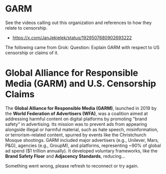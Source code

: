 # GARM

See the videos calling out this organization and references to how they relate to censorship.

* https://x.com/JanJekielek/status/1929507680902693222

 
The following came from Grok:
Question: Explain GARM with respect to US censorship or claims of it.





# Global Alliance for Responsible Media (GARM) and U.S. Censorship Claims

The **Global Alliance for Responsible Media (GARM)**, launched in 2019 by the **World Federation of Advertisers (WFA)**, was a coalition aimed at addressing harmful content on digital platforms by promoting "brand safety" in advertising. Its mission was to prevent ads from appearing alongside illegal or harmful material, such as hate speech, misinformation, or terrorism-related content, spurred by events like the Christchurch Mosque shootings. GARM included major advertisers (e.g., Unilever, Mars, P&G), agencies (e.g., GroupM), and platforms, representing ~90% of global ad spend ($1 trillion annually). It developed voluntary frameworks, like the **Brand Safety Floor** and **Adjacency Standards**, reducing...

Something went wrong, please refresh to reconnect or try again.
